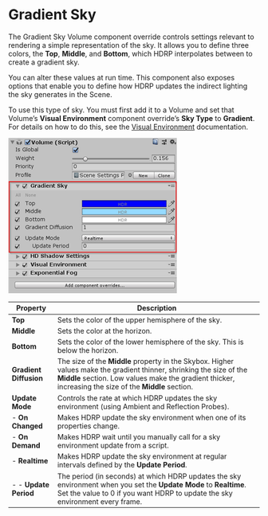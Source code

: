 # Gradient Sky

The Gradient Sky Volume component override controls settings relevant to rendering a simple representation of the sky. It allows you to define three colors, the **Top**, **Middle**, and **Bottom**, which HDRP interpolates between to create a gradient sky.

You can alter these values at run time. This component also exposes options that enable you to define how HDRP updates the indirect lighting the sky generates in the Scene.

To use this type of sky. You must first add it to a Volume and set that Volume’s **Visual Environment** component override’s **Sky Type** to **Gradient**. For details on how to do this, see the [Visual Environment](Override-Visual-Environment.html) documentation.

![](Images/Override-GradientSky1.png)

| Property               | Description                                                  |
| ---------------------- | ------------------------------------------------------------ |
| **Top**                | Sets the color of the upper hemisphere of the sky.           |
| **Middle**             | Sets the color at the horizon.                               |
| **Bottom**             | Sets the color of the lower hemisphere of the sky. This is below the horizon. |
| **Gradient Diffusion** | The size of the **Middle** property in the Skybox. Higher values make the gradient thinner, shrinking the size of the **Middle** section. Low values make the gradient thicker, increasing the size of the **Middle** section. |
| **Update Mode**        | Controls the rate at which HDRP updates the sky environment (using Ambient and Reflection Probes). |
| - **On Changed**       | Makes HDRP update the sky environment when one of its properties change. |
| - **On Demand**        | Makes HDRP wait until you manually call for a sky environment update from a script. |
| - **Realtime**         | Makes HDRP update the sky environment at regular intervals defined by the **Update Period**. |
| - - **Update Period**  | The period (in seconds) at which HDRP updates the sky environment when you set the **Update Mode** to **Realtime**. Set the value to 0 if you want HDRP to update the sky environment every frame. |